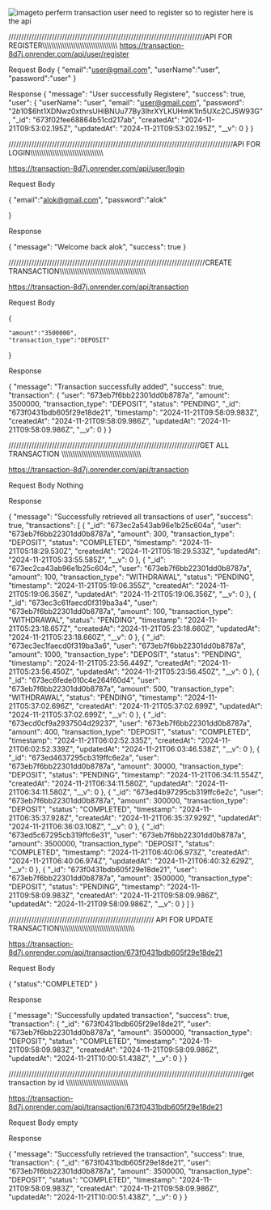 ![image](https://github.com/user-attachments/assets/b47b1513-e121-42ab-b610-b1d472706237)to perferm transaction user need to register so to register here is the api 


/////////////////////////////////////////////////////////////////////////////API FOR REGISTER\\\\\\\\\\\\\\\\\\\\\\\\\\\\\\\\\\\\\\\\\\\\\\\\\\\\\\\\\\\\\\\\\\\\
https://transaction-8d7j.onrender.com/api/user/register


Request Body
{
    "email":"user@gmail.com",
    "userName":"user",
    "password":"user"
}

Response 
{
    "message": "User successfully Registere",
    "success": true,
    "user": {
        "userName": "user",
        "email": "user@gmail.com",
        "password": "$2b$10$6ht1XDNwz0xthrsUHlBNUu77By3IhrXYLKUHmK1ln5UXc2CJ5W93G",
        "_id": "673f02fee68864b51cd217ab",
        "createdAt": "2024-11-21T09:53:02.195Z",
        "updatedAt": "2024-11-21T09:53:02.195Z",
        "__v": 0
    }
}


////////////////////////////////////////////////////////////////////////////////////////API FOR LOGIN\\\\\\\\\\\\\\\\\\\\\\\\\\\\\\\\\\\\\\\\\\\\\\\\\\\\\\\\\\\\\\\\\


https://transaction-8d7j.onrender.com/api/user/login

Request Body

{
"email":"alok@gmail.com",
"password":"alok"


}



Response

{
    "message": "Welcome back alok",
    "success": true
}



/////////////////////////////////////////////////////////////////////////////CREATE TRANSACTION\\\\\\\\\\\\\\\\\\\\\\\\\\\\\\\\\\\\\\\\\\\\\\\\\\\\\\\\\\\\\\\\\\\\\\\\\\\\\



https://transaction-8d7j.onrender.com/api/transaction

Request Body

{

    "amount":"3500000",
    "transaction_type":"DEPOSIT"


}

Response

{
    "message": "Transaction successfully added",
    "success": true,
    "transaction": {
        "user": "673eb7f6bb22301dd0b8787a",
        "amount": 3500000,
        "transaction_type": "DEPOSIT",
        "status": "PENDING",
        "_id": "673f0431bdb605f29e18de21",
        "timestamp": "2024-11-21T09:58:09.983Z",
        "createdAt": "2024-11-21T09:58:09.986Z",
        "updatedAt": "2024-11-21T09:58:09.986Z",
        "__v": 0
    }
}

///////////////////////////////////////////////////////////////////////////GET ALL  TRANSACTION \\\\\\\\\\\\\\\\\\\\\\\\\\\\\\\\\\\\\\\\\\\\\\\\\\\\\\\\\\\\\\\\\\\\\\\\


https://transaction-8d7j.onrender.com/api/transaction

Request Body
 Nothing 

 Response

 {
    "message": "Successfully retrieved all transactions of user",
    "success": true,
    "transactions": [
        {
            "_id": "673ec2a543ab96e1b25c604a",
            "user": "673eb7f6bb22301dd0b8787a",
            "amount": 300,
            "transaction_type": "DEPOSIT",
            "status": "COMPLETED",
            "timestamp": "2024-11-21T05:18:29.530Z",
            "createdAt": "2024-11-21T05:18:29.533Z",
            "updatedAt": "2024-11-21T05:33:55.585Z",
            "__v": 0
        },
        {
            "_id": "673ec2ca43ab96e1b25c604c",
            "user": "673eb7f6bb22301dd0b8787a",
            "amount": 100,
            "transaction_type": "WITHDRAWAL",
            "status": "PENDING",
            "timestamp": "2024-11-21T05:19:06.355Z",
            "createdAt": "2024-11-21T05:19:06.356Z",
            "updatedAt": "2024-11-21T05:19:06.356Z",
            "__v": 0
        },
        {
            "_id": "673ec3c61faecd0f319ba3a4",
            "user": "673eb7f6bb22301dd0b8787a",
            "amount": 100,
            "transaction_type": "WITHDRAWAL",
            "status": "PENDING",
            "timestamp": "2024-11-21T05:23:18.657Z",
            "createdAt": "2024-11-21T05:23:18.660Z",
            "updatedAt": "2024-11-21T05:23:18.660Z",
            "__v": 0
        },
        {
            "_id": "673ec3ec1faecd0f319ba3a6",
            "user": "673eb7f6bb22301dd0b8787a",
            "amount": 1000,
            "transaction_type": "DEPOSIT",
            "status": "PENDING",
            "timestamp": "2024-11-21T05:23:56.449Z",
            "createdAt": "2024-11-21T05:23:56.450Z",
            "updatedAt": "2024-11-21T05:23:56.450Z",
            "__v": 0
        },
        {
            "_id": "673ec6fede010c4e264f60d4",
            "user": "673eb7f6bb22301dd0b8787a",
            "amount": 500,
            "transaction_type": "WITHDRAWAL",
            "status": "PENDING",
            "timestamp": "2024-11-21T05:37:02.696Z",
            "createdAt": "2024-11-21T05:37:02.699Z",
            "updatedAt": "2024-11-21T05:37:02.699Z",
            "__v": 0
        },
        {
            "_id": "673ecd0cf9a2937504d29237",
            "user": "673eb7f6bb22301dd0b8787a",
            "amount": 400,
            "transaction_type": "DEPOSIT",
            "status": "COMPLETED",
            "timestamp": "2024-11-21T06:02:52.335Z",
            "createdAt": "2024-11-21T06:02:52.339Z",
            "updatedAt": "2024-11-21T06:03:46.538Z",
            "__v": 0
        },
        {
            "_id": "673ed4637295cb319ffc6e2a",
            "user": "673eb7f6bb22301dd0b8787a",
            "amount": 30000,
            "transaction_type": "DEPOSIT",
            "status": "PENDING",
            "timestamp": "2024-11-21T06:34:11.554Z",
            "createdAt": "2024-11-21T06:34:11.580Z",
            "updatedAt": "2024-11-21T06:34:11.580Z",
            "__v": 0
        },
        {
            "_id": "673ed4b97295cb319ffc6e2c",
            "user": "673eb7f6bb22301dd0b8787a",
            "amount": 300000,
            "transaction_type": "DEPOSIT",
            "status": "COMPLETED",
            "timestamp": "2024-11-21T06:35:37.928Z",
            "createdAt": "2024-11-21T06:35:37.929Z",
            "updatedAt": "2024-11-21T06:36:03.108Z",
            "__v": 0
        },
        {
            "_id": "673ed5c67295cb319ffc6e31",
            "user": "673eb7f6bb22301dd0b8787a",
            "amount": 3500000,
            "transaction_type": "DEPOSIT",
            "status": "COMPLETED",
            "timestamp": "2024-11-21T06:40:06.973Z",
            "createdAt": "2024-11-21T06:40:06.974Z",
            "updatedAt": "2024-11-21T06:40:32.629Z",
            "__v": 0
        },
        {
            "_id": "673f0431bdb605f29e18de21",
            "user": "673eb7f6bb22301dd0b8787a",
            "amount": 3500000,
            "transaction_type": "DEPOSIT",
            "status": "PENDING",
            "timestamp": "2024-11-21T09:58:09.983Z",
            "createdAt": "2024-11-21T09:58:09.986Z",
            "updatedAt": "2024-11-21T09:58:09.986Z",
            "__v": 0
        }
    ]
}



///////////////////////////////////////////////////////// API FOR UPDATE TRANSACTION\\\\\\\\\\\\\\\\\\\\\\\\\\\\\\\\\\\\\\\\\\\\\\\\\\\\\\\\\\\\\\\\\\\\


https://transaction-8d7j.onrender.com/api/transaction/673f0431bdb605f29e18de21

Request Body

{
    "status":"COMPLETED"
}

Response


{
    "message": "Successfully updated transaction",
    "success": true,
    "transaction": {
        "_id": "673f0431bdb605f29e18de21",
        "user": "673eb7f6bb22301dd0b8787a",
        "amount": 3500000,
        "transaction_type": "DEPOSIT",
        "status": "COMPLETED",
        "timestamp": "2024-11-21T09:58:09.983Z",
        "createdAt": "2024-11-21T09:58:09.986Z",
        "updatedAt": "2024-11-21T10:00:51.438Z",
        "__v": 0
    }
}


////////////////////////////////////////////////////////////////////////////////////////////get transaction by id \\\\\\\\\\\\\\\\\\\\\\\\\\\\\\\\\\\\\\\\\\\\\\\\\\\\\\\\

https://transaction-8d7j.onrender.com/api/transaction/673f0431bdb605f29e18de21


Request Body 
empty

Response 

{
    "message": "Successfully retrieved the transaction",
    "success": true,
    "transaction": {
        "_id": "673f0431bdb605f29e18de21",
        "user": "673eb7f6bb22301dd0b8787a",
        "amount": 3500000,
        "transaction_type": "DEPOSIT",
        "status": "COMPLETED",
        "timestamp": "2024-11-21T09:58:09.983Z",
        "createdAt": "2024-11-21T09:58:09.986Z",
        "updatedAt": "2024-11-21T10:00:51.438Z",
        "__v": 0
    }
}
 
